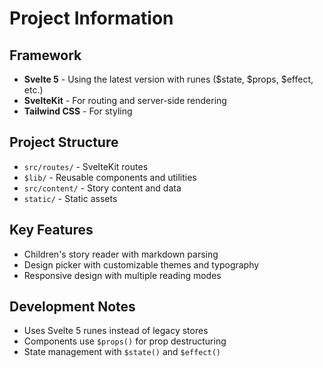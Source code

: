 # Project Information

## Framework

- **Svelte 5** - Using the latest version with runes ($state, $props, $effect, etc.)
- **SvelteKit** - For routing and server-side rendering
- **Tailwind CSS** - For styling

## Project Structure

- `src/routes/` - SvelteKit routes
- `$lib/` - Reusable components and utilities
- `src/content/` - Story content and data
- `static/` - Static assets

## Key Features

- Children's story reader with markdown parsing
- Design picker with customizable themes and typography
- Responsive design with multiple reading modes

## Development Notes

- Uses Svelte 5 runes instead of legacy stores
- Components use `$props()` for prop destructuring
- State management with `$state()` and `$effect()`
